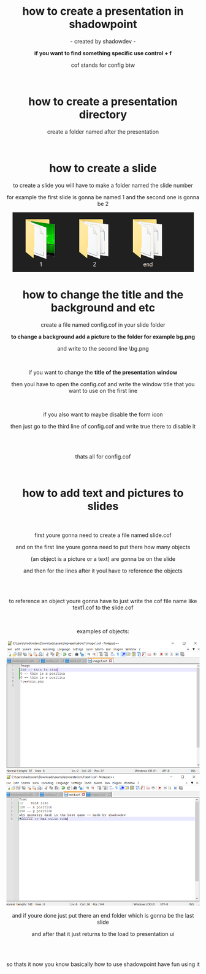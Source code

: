 <!DOCTYPE html>
<html lang="en">
<head>
    <meta charset="UTF-8">
    <meta name="viewport" content="width=device-width, initial-scale=1.0">
    <title>how to create a presentation in shadowpoint</title>
</head>
<body>
    <div class="main">
        <center>
            <h1>how to create a presentation in shadowpoint</h1>
            <p>- created by shadowdev -</p>
            <strong><p>if you want to find something specific use control + f</p></strong>
            <p>cof stands for config btw</p>
            <br>
            <h1>how to create a presentation directory</h1>
            <p>create a folder named after the presentation</p>
            <br>
            <h1>how to create a slide</h1>
            <p>to create a slide you will have to make a folder named the slide number</p>
            <p>for example the first slide is gonna be named 1 and the second one is gonna be 2</p>
            <img src="/img/exampleslides.png">
            <br>
            <h1>how to change the title and the background and etc</h1>
            <p>create a file named config.cof in your slide folder</p>
            <strong><p>to change a background add a picture to the folder for example bg.png</p></strong>
            <p>and write to the second line \bg.png</p>
            <br>
            <p>if you want to change the <strong>title of the presentation window</strong></p>
            <p>then youl have to open the config.cof and write the window title that you want to use on the first line</p>
            <br>
            <p>if you also want to maybe disable the form icon</p>
            <p>then just go to the third line of config.cof and write true there to disable it</p>
            <br>
            <br>
            <p>thats all for config.cof</p>
            <br>
            <h1>how to add text and pictures to slides</h1>
            <br>
            <p>first youre gonna need to create a file named slide.cof</p>
            <p>and on the first line youre gonna need to put there how many objects</p>
            <p>(an object is a picture or a text) are gonna be on the slide</p>
            <p>and then for the lines after it youl have to reference the objects</p>
            <br>
            <br>
            <p>to reference an object youre gonna have to just write the cof file name like text1.cof to the slide.cof</p>
            <br>
            <p>examples of objects:</p>
            <img src="/img/image1.cof.png">
            <img src="/img/text1.cof.png">
            <p>and if youre done just put there an end folder which is gonna be the last slide</p>
            <p>and after that it just returns to the load to presentation ui</p>
            <br>
            <br>
            <p>so thats it now you know basically how to use shadowpoint have fun using it</p>
        </center>
    </div>
</body>
</html>
